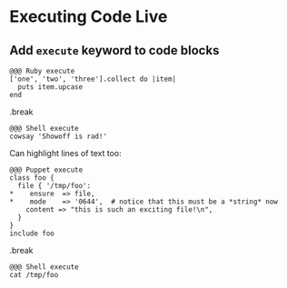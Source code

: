 <!SLIDE >
# Executing Code Live
## Add `execute` keyword to code blocks

    @@@ Ruby execute
    ['one', 'two', 'three'].collect do |item|
      puts item.upcase
    end

.break

    @@@ Shell execute
    cowsay 'Showoff is rad!'

Can highlight lines of text too:

    @@@ Puppet execute
    class foo {
      file { '/tmp/foo':
    *    ensure  => file,
    *    mode    => '0644',  # notice that this must be a *string* now
        content => "this is such an exciting file!\n",
      }
    }
    include foo
    
.break

    @@@ Shell execute
    cat /tmp/foo
